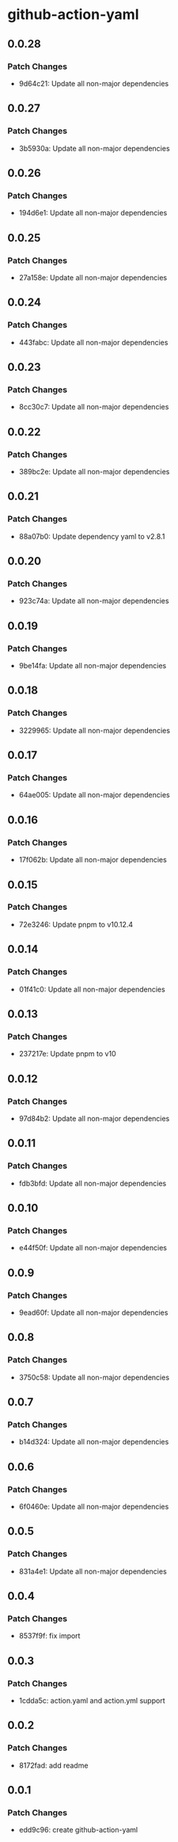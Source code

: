 # github-action-yaml

## 0.0.28

### Patch Changes

- 9d64c21: Update all non-major dependencies

## 0.0.27

### Patch Changes

- 3b5930a: Update all non-major dependencies

## 0.0.26

### Patch Changes

- 194d6e1: Update all non-major dependencies

## 0.0.25

### Patch Changes

- 27a158e: Update all non-major dependencies

## 0.0.24

### Patch Changes

- 443fabc: Update all non-major dependencies

## 0.0.23

### Patch Changes

- 8cc30c7: Update all non-major dependencies

## 0.0.22

### Patch Changes

- 389bc2e: Update all non-major dependencies

## 0.0.21

### Patch Changes

- 88a07b0: Update dependency yaml to v2.8.1

## 0.0.20

### Patch Changes

- 923c74a: Update all non-major dependencies

## 0.0.19

### Patch Changes

- 9be14fa: Update all non-major dependencies

## 0.0.18

### Patch Changes

- 3229965: Update all non-major dependencies

## 0.0.17

### Patch Changes

- 64ae005: Update all non-major dependencies

## 0.0.16

### Patch Changes

- 17f062b: Update all non-major dependencies

## 0.0.15

### Patch Changes

- 72e3246: Update pnpm to v10.12.4

## 0.0.14

### Patch Changes

- 01f41c0: Update all non-major dependencies

## 0.0.13

### Patch Changes

- 237217e: Update pnpm to v10

## 0.0.12

### Patch Changes

- 97d84b2: Update all non-major dependencies

## 0.0.11

### Patch Changes

- fdb3bfd: Update all non-major dependencies

## 0.0.10

### Patch Changes

- e44f50f: Update all non-major dependencies

## 0.0.9

### Patch Changes

- 9ead60f: Update all non-major dependencies

## 0.0.8

### Patch Changes

- 3750c58: Update all non-major dependencies

## 0.0.7

### Patch Changes

- b14d324: Update all non-major dependencies

## 0.0.6

### Patch Changes

- 6f0460e: Update all non-major dependencies

## 0.0.5

### Patch Changes

- 831a4e1: Update all non-major dependencies

## 0.0.4

### Patch Changes

- 8537f9f: fix import

## 0.0.3

### Patch Changes

- 1cdda5c: action.yaml and action.yml support

## 0.0.2

### Patch Changes

- 8172fad: add readme

## 0.0.1

### Patch Changes

- edd9c96: create github-action-yaml
